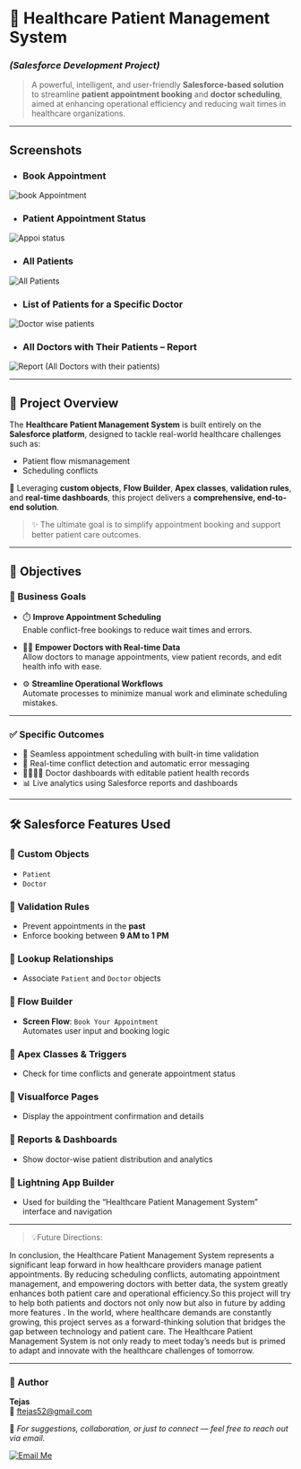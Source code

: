 # 🏥 Healthcare Patient Management System  
### *(Salesforce Development Project)*  

> A powerful, intelligent, and user-friendly **Salesforce-based solution** to streamline **patient appointment booking** and **doctor scheduling**, aimed at enhancing operational efficiency and reducing wait times in healthcare organizations.

---
## Screenshots
- ### Book Appointment
![book Appointment](https://github.com/user-attachments/assets/1711363d-a99e-428a-9cf2-9378bf1e6983)

- ### Patient Appointment Status
![Appoi status](https://github.com/user-attachments/assets/64510714-82de-4e26-9637-d19d58ed838e)

- ### All Patients
![All Patients](https://github.com/user-attachments/assets/39c4c254-6b03-43ac-a6f9-28229eb66ef4)

- ### List of Patients for a Specific Doctor
![Doctor wise patients](https://github.com/user-attachments/assets/f2367cef-0096-46ab-b3b1-b5e8bbc7e94c)

- ### All Doctors with Their Patients – Report
![Report (All Doctors with their patients)](https://github.com/user-attachments/assets/c92ae128-851f-4125-a1ef-536f47419672)

---


## 📌 Project Overview

The **Healthcare Patient Management System** is built entirely on the **Salesforce platform**, designed to tackle real-world healthcare challenges such as:

- Patient flow mismanagement  
- Scheduling conflicts  


🔧 Leveraging **custom objects**, **Flow Builder**, **Apex classes**, **validation rules**, and **real-time dashboards**, this project delivers a **comprehensive, end-to-end solution**.

> ✨ The ultimate goal is to simplify appointment booking and support better patient care outcomes.

---

## 🎯 Objectives

### 🏁 Business Goals

- ⏱️ **Improve Appointment Scheduling**  
  Enable conflict-free bookings to reduce wait times and errors.

- 👨‍⚕️ **Empower Doctors with Real-time Data**  
  Allow doctors to manage appointments, view patient records, and edit health info with ease.

- ⚙️ **Streamline Operational Workflows**  
  Automate processes to minimize manual work and eliminate scheduling mistakes.

---

### ✅ Specific Outcomes

- 📅 Seamless appointment scheduling with built-in time validation  
- 🚫 Real-time conflict detection and automatic error messaging  
- 👨‍👩‍👧‍👦 Doctor dashboards with editable patient health records  
- 📊 Live analytics using Salesforce reports and dashboards  

---

## 🛠 Salesforce Features Used

### 🔹 Custom Objects
- `Patient`  
- `Doctor`

### 🔹 Validation Rules
- Prevent appointments in the **past**  
- Enforce booking between **9 AM to 1 PM**

### 🔹 Lookup Relationships
- Associate `Patient` and `Doctor` objects

### 🔹 Flow Builder
- **Screen Flow**: `Book Your Appointment`  
  Automates user input and booking logic

### 🔹 Apex Classes & Triggers
- Check for time conflicts and generate appointment status

### 🔹 Visualforce Pages
- Display the appointment confirmation and details

### 🔹 Reports & Dashboards
- Show doctor-wise patient distribution and analytics

### 🔹 Lightning App Builder
- Used for building the “Healthcare Patient Management System” interface and navigation

---

> 💡Future Directions:

 In conclusion, the Healthcare Patient Management System represents a significant leap forward in how healthcare providers manage patient appointments. By reducing scheduling conflicts, automating appointment management, and empowering doctors with better data, the system greatly enhances both patient care and operational efficiency.So this project will try to help both patients and doctors not only now but also in future by adding more features .
In the world, where healthcare demands are constantly growing, this project serves as a forward-thinking solution that bridges the gap between technology and patient care. The Healthcare Patient Management System is not only ready to meet today’s needs but is primed to adapt and innovate with the healthcare challenges of tomorrow.


---

### 👤 Author

**Tejas**  
📧 [ftejas52@gmail.com](mailto:ftejas52@gmail.com)  

💬 *For suggestions, collaboration, or just to connect — feel free to reach out via email.*  

[![Email Me](https://img.shields.io/badge/Send%20Email-%F0%9F%93%A7%20ftejas52@gmail.com-ff512f?style=for-the-badge&logo=gmail&logoColor=white)](mailto:ftejas52@gmail.com)
